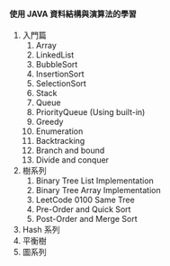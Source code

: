#### 使用 JAVA 資料結構與演算法的學習

1. 入門篇
   1. Array
   2. LinkedList
   3. BubbleSort
   4. InsertionSort
   5. SelectionSort
   6. Stack
   7. Queue
   8. PriorityQueue (Using built-in)
   9. Greedy
   10. Enumeration
   11. Backtracking
   12. Branch and bound
   13. Divide and conquer
2. 樹系列
   1. Binary Tree List Implementation
   2. Binary Tree Array Implementation
   3. LeetCode 0100 Same Tree
   4. Pre-Order and Quick Sort
   5. Post-Order and Merge Sort
3. Hash 系列
4. 平衡樹
5. 圖系列

